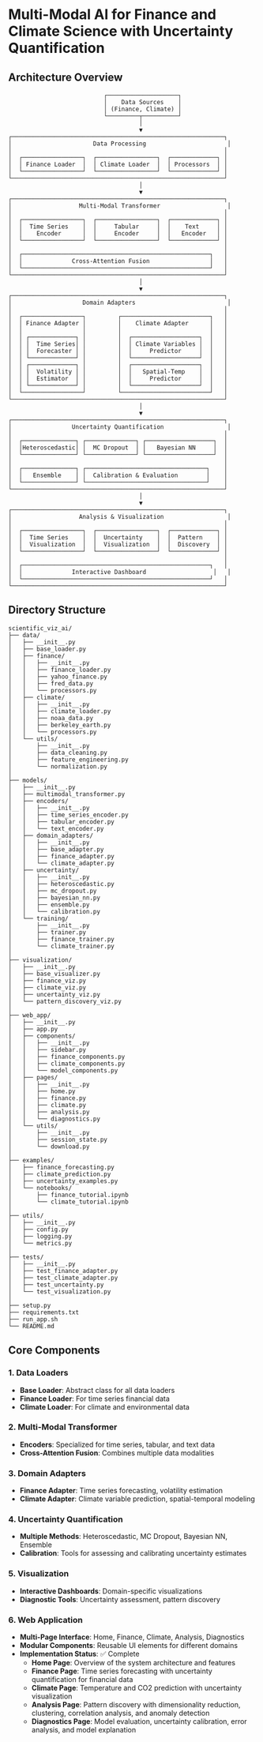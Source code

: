 # Multi-Modal AI for Finance and Climate Science with Uncertainty Quantification

## Architecture Overview

```
                           ┌────────────────────┐
                           │    Data Sources    │
                           │ (Finance, Climate) │
                           └─────────┬──────────┘
                                     │
                                     ▼
┌────────────────────────────────────────────────────────────┐
│                       Data Processing                       │
│                                                            │
│  ┌─────────────────┐  ┌─────────────────┐  ┌─────────────┐ │
│  │ Finance Loader  │  │ Climate Loader  │  │ Processors  │ │
│  └─────────────────┘  └─────────────────┘  └─────────────┘ │
└────────────────────────────────────────────────────────────┘
                                     │
                                     ▼
┌────────────────────────────────────────────────────────────┐
│                   Multi-Modal Transformer                   │
│                                                            │
│  ┌─────────────────┐  ┌─────────────────┐  ┌─────────────┐ │
│  │  Time Series    │  │     Tabular     │  │    Text     │ │
│  │    Encoder      │  │     Encoder     │  │   Encoder   │ │
│  └─────────────────┘  └─────────────────┘  └─────────────┘ │
│                                                            │
│  ┌─────────────────────────────────────────────────────┐   │
│  │              Cross-Attention Fusion                 │   │
│  └─────────────────────────────────────────────────────┘   │
└────────────────────────────────────────────────────────────┘
                                     │
                                     ▼
┌────────────────────────────────────────────────────────────┐
│                    Domain Adapters                          │
│                                                            │
│  ┌─────────────────┐         ┌─────────────────────────┐   │
│  │ Finance Adapter │         │    Climate Adapter      │   │
│  │                 │         │                         │   │
│  │ ┌─────────────┐ │         │  ┌───────────────────┐  │   │
│  │ │  Time Series│ │         │  │ Climate Variables │  │   │
│  │ │  Forecaster │ │         │  │     Predictor     │  │   │
│  │ └─────────────┘ │         │  └───────────────────┘  │   │
│  │ ┌─────────────┐ │         │  ┌───────────────────┐  │   │
│  │ │  Volatility │ │         │  │   Spatial-Temp    │  │   │
│  │ │  Estimator  │ │         │  │     Predictor     │  │   │
│  │ └─────────────┘ │         │  └───────────────────┘  │   │
│  └─────────────────┘         └─────────────────────────┘   │
└────────────────────────────────────────────────────────────┘
                                     │
                                     ▼
┌────────────────────────────────────────────────────────────┐
│                 Uncertainty Quantification                  │
│                                                            │
│  ┌───────────────┐ ┌──────────────┐ ┌───────────────────┐  │
│  │Heteroscedastic│ │  MC Dropout  │ │   Bayesian NN     │  │
│  └───────────────┘ └──────────────┘ └───────────────────┘  │
│                                                            │
│  ┌───────────────┐ ┌──────────────────────────────────┐    │
│  │   Ensemble    │ │  Calibration & Evaluation        │    │
│  └───────────────┘ └──────────────────────────────────┘    │
└────────────────────────────────────────────────────────────┘
                                     │
                                     ▼
┌────────────────────────────────────────────────────────────┐
│                   Analysis & Visualization                  │
│                                                            │
│  ┌─────────────────┐  ┌─────────────────┐  ┌─────────────┐ │
│  │  Time Series    │  │  Uncertainty    │  │  Pattern    │ │
│  │  Visualization  │  │  Visualization  │  │  Discovery  │ │
│  └─────────────────┘  └─────────────────┘  └─────────────┘ │
│                                                            │
│  ┌─────────────────────────────────────────────────────┐   │
│  │              Interactive Dashboard                   │   │
│  └─────────────────────────────────────────────────────┘   │
└────────────────────────────────────────────────────────────┘
```

## Directory Structure

```
scientific_viz_ai/
├── data/
│   ├── __init__.py
│   ├── base_loader.py
│   ├── finance/
│   │   ├── __init__.py
│   │   ├── finance_loader.py
│   │   ├── yahoo_finance.py
│   │   ├── fred_data.py
│   │   └── processors.py
│   ├── climate/
│   │   ├── __init__.py
│   │   ├── climate_loader.py
│   │   ├── noaa_data.py
│   │   ├── berkeley_earth.py
│   │   └── processors.py
│   └── utils/
│       ├── __init__.py
│       ├── data_cleaning.py
│       ├── feature_engineering.py
│       └── normalization.py
│
├── models/
│   ├── __init__.py
│   ├── multimodal_transformer.py
│   ├── encoders/
│   │   ├── __init__.py
│   │   ├── time_series_encoder.py
│   │   ├── tabular_encoder.py
│   │   └── text_encoder.py
│   ├── domain_adapters/
│   │   ├── __init__.py
│   │   ├── base_adapter.py
│   │   ├── finance_adapter.py
│   │   └── climate_adapter.py
│   ├── uncertainty/
│   │   ├── __init__.py
│   │   ├── heteroscedastic.py
│   │   ├── mc_dropout.py
│   │   ├── bayesian_nn.py
│   │   ├── ensemble.py
│   │   └── calibration.py
│   └── training/
│       ├── __init__.py
│       ├── trainer.py
│       ├── finance_trainer.py
│       └── climate_trainer.py
│
├── visualization/
│   ├── __init__.py
│   ├── base_visualizer.py
│   ├── finance_viz.py
│   ├── climate_viz.py
│   ├── uncertainty_viz.py
│   └── pattern_discovery_viz.py
│
├── web_app/
│   ├── __init__.py
│   ├── app.py
│   ├── components/
│   │   ├── __init__.py
│   │   ├── sidebar.py
│   │   ├── finance_components.py
│   │   ├── climate_components.py
│   │   └── model_components.py
│   ├── pages/
│   │   ├── __init__.py
│   │   ├── home.py
│   │   ├── finance.py
│   │   ├── climate.py
│   │   ├── analysis.py
│   │   └── diagnostics.py
│   └── utils/
│       ├── __init__.py
│       ├── session_state.py
│       └── download.py
│
├── examples/
│   ├── finance_forecasting.py
│   ├── climate_prediction.py
│   ├── uncertainty_examples.py
│   └── notebooks/
│       ├── finance_tutorial.ipynb
│       └── climate_tutorial.ipynb
│
├── utils/
│   ├── __init__.py
│   ├── config.py
│   ├── logging.py
│   └── metrics.py
│
├── tests/
│   ├── __init__.py
│   ├── test_finance_adapter.py
│   ├── test_climate_adapter.py
│   ├── test_uncertainty.py
│   └── test_visualization.py
│
├── setup.py
├── requirements.txt
├── run_app.sh
└── README.md
```

## Core Components

### 1. Data Loaders
- **Base Loader**: Abstract class for all data loaders
- **Finance Loader**: For time series financial data
- **Climate Loader**: For climate and environmental data

### 2. Multi-Modal Transformer
- **Encoders**: Specialized for time series, tabular, and text data
- **Cross-Attention Fusion**: Combines multiple data modalities

### 3. Domain Adapters
- **Finance Adapter**: Time series forecasting, volatility estimation
- **Climate Adapter**: Climate variable prediction, spatial-temporal modeling

### 4. Uncertainty Quantification
- **Multiple Methods**: Heteroscedastic, MC Dropout, Bayesian NN, Ensemble
- **Calibration**: Tools for assessing and calibrating uncertainty estimates

### 5. Visualization
- **Interactive Dashboards**: Domain-specific visualizations
- **Diagnostic Tools**: Uncertainty assessment, pattern discovery

### 6. Web Application
- **Multi-Page Interface**: Home, Finance, Climate, Analysis, Diagnostics
- **Modular Components**: Reusable UI elements for different domains
- **Implementation Status**: ✅ Complete
  - **Home Page**: Overview of the system architecture and features
  - **Finance Page**: Time series forecasting with uncertainty quantification for financial data
  - **Climate Page**: Temperature and CO2 prediction with uncertainty visualization
  - **Analysis Page**: Pattern discovery with dimensionality reduction, clustering, correlation analysis, and anomaly detection
  - **Diagnostics Page**: Model evaluation, uncertainty calibration, error analysis, and model explanation